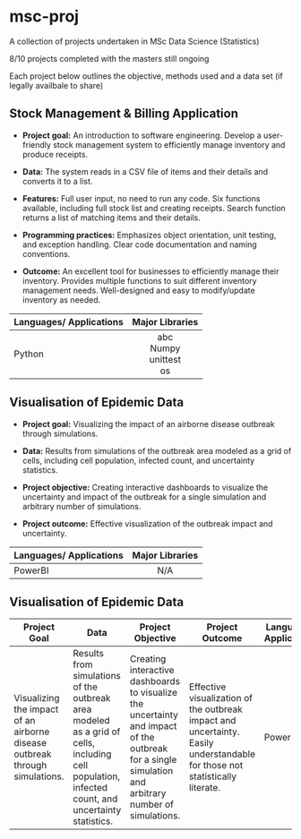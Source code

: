 # msc-proj
A collection of projects undertaken in MSc Data Science (Statistics)

8/10 projects completed with the masters still ongoing

Each project below outlines the objective, methods used and a data set (if legally availbale to share)

## Stock Management & Billing Application

* __Project goal:__ An introduction to software engineering. Develop a user-friendly stock management system to efficiently manage inventory and produce receipts.

* __Data:__ The system reads in a CSV file of items and their details and converts it to a list.

* __Features:__ Full user input, no need to run any code. Six functions available, including full stock list and creating receipts. Search function returns a list of matching items and their details.

* __Programming practices:__ Emphasizes object orientation, unit testing, and exception handling. Clear code documentation and naming conventions.

* __Outcome:__ An excellent tool for businesses to efficiently manage their inventory. Provides multiple functions to suit different inventory management needs. Well-designed and easy to modify/update inventory as needed.
  


<div align="Left">

| Languages/ Applications   | Major Libraries|  
|:----------|:-------------:|
| Python   |  abc<br>Numpy<br>unittest<br>os|

</div>



## Visualisation of Epidemic Data

* __Project goal:__ Visualizing the impact of an airborne disease outbreak through simulations.

* __Data:__ Results from simulations of the outbreak area modeled as a grid of cells, including cell population, infected count, and uncertainty statistics.

* __Project objective:__ Creating interactive dashboards to visualize the uncertainty and impact of the outbreak for a single simulation and arbitrary number of simulations.

* __Project outcome:__ Effective visualization of the outbreak impact and uncertainty.



| Languages/ Applications   |      Major Libraries      |  
|:--------------------------|:-------------------------:|
| PowerBI                  |                       N/A |






## Visualisation of Epidemic Data

<center>

|Project Goal|Data|Project Objective| Project Outcome          | Languages/ Applications   |      Major Libraries      |  
|------------|-----------------------|------------------|--------------------------|--------------------------|:-------------------------:|
|Visualizing the impact of an airborne disease outbreak through simulations.|Results from simulations of the outbreak area modeled as a grid of cells, including cell population, infected count, and uncertainty statistics.|Creating interactive dashboards to visualize the uncertainty and impact of the outbreak for a single simulation and arbitrary number of simulations.|    Effective visualization of the outbreak impact and uncertainty. Easily understandable for those not statistically literate. | PowerBI | N/A |

</center>

